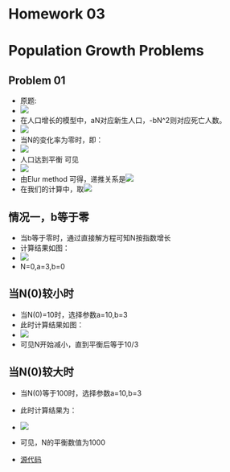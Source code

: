 # Homework 03
# Population Growth Problems
## Problem 01
- 原题:
- ![](https://github.com/liuzhaochen/compuational_physics_N2015302540110/blob/master/homework%2003/problem1.6.png)
- 在人口增长的模型中，aN对应新生人口，-bN^2则对应死亡人数。
- ![](http://latex.codecogs.com/gif.latex?\\frac{dN}{dt}\=aN-bN^2)
- 当N的变化率为零时，即：
- ![](http://latex.codecogs.com/gif.latex?\\frac{dN}{dt}\=0)
- 人口达到平衡 可见
- ![](http://latex.codecogs.com/gif.latex?\\N=\frac{a}{b})
- 由Elur method 可得，递推关系是![](http://latex.codecogs.com/gif.latex?\{N}(t+\triangle{t})=aN\tringle{t}-bN^2\triangle{t}+N)
- 在我们的计算中，取![](http://latex.codecogs.com/gif.latex?\\traingle{t}=0.0002)
## 情况一，b等于零
- 当b等于零时，通过直接解方程可知N按指数增长
- 计算结果如图：
- ![](https://github.com/liuzhaochen/compuational_physics_N2015302540110/blob/master/homework%2003/Population%20Growth%20%20%20N(0)%3D0.png)
- N=0,a=3,b=0
## 当N(0)较小时
- 当N(0)=10时，选择参数a=10,b=3
- 此时计算结果如图：
- ![](https://github.com/liuzhaochen/compuational_physics_N2015302540110/blob/master/homework%2003/Population%20Growth%20%20%20N(0)%3D10.png)
- 可见N开始减小，直到平衡后等于10/3
## 当N(0)较大时
- 当N(0)等于100时，选择参数a=10,b=3
- 此时计算结果为：
- ![](https://github.com/liuzhaochen/compuational_physics_N2015302540110/blob/master/homework%2003/Population%20Growth%20%20%20N(0)%3D100.png)
- 可见，N的平衡数值为1000

- [源代码](https://github.com/liuzhaochen/compuational_physics_N2015302540110/blob/master/homework%2003/chapter1.py)
